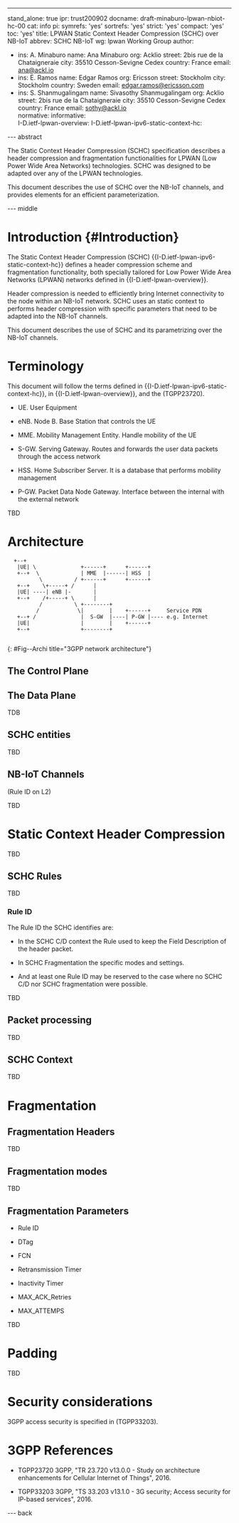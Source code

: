 ---
stand_alone: true
ipr: trust200902
docname: draft-minaburo-lpwan-nbiot-hc-00
cat: info
pi:
  symrefs: 'yes'
  sortrefs: 'yes'
  strict: 'yes'
  compact: 'yes'
  toc: 'yes'
title: LPWAN Static Context Header Compression (SCHC) over NB-IoT
abbrev: SCHC NB-IoT
wg: lpwan Working Group
author:
- ins: A. Minaburo
  name: Ana Minaburo
  org: Acklio
  street: 2bis rue de la Chataigneraie
  city: 35510 Cesson-Sevigne Cedex
  country: France
  email: ana@ackl.io
- ins: E. Ramos
  name: Edgar Ramos
  org: Ericsson 
  street: Stockholm 
  city: Stockholm 
  country: Sweden
  email: edgar.ramos@ericsson.com
- ins: S. Shanmugalingam
  name: Sivasothy Shanmugalingam 
  org: Acklio
  street: 2bis rue de la Chataigneraie
  city: 35510 Cesson-Sevigne Cedex
  country: France
  email: sothy@ackl.io  
normative: 
informative:  
  I-D.ietf-lpwan-overview:
  I-D.ietf-lpwan-ipv6-static-context-hc:
    
  
--- abstract

The Static Context Header Compression (SCHC) specification describes
a header compression and fragmentation functionalities for LPWAN
(Low Power Wide Area Networks) technologies.  SCHC was designed to be adapted
over any of the LPWAN technologies.

This document describes the use of SCHC over the NB-IoT channels, 
and provides elements for an efficient parameterization.

--- middle
 
# Introduction {#Introduction}

The Static Context Header Compression (SCHC) {{I-D.ietf-lpwan-ipv6-static-context-hc}} defines a header compression scheme 
and fragmentation functionality, both specially tailored for Low Power Wide Area Networks (LPWAN) networks defined in 
{{I-D.ietf-lpwan-overview}}.  

Header compression is needed to efficiently bring Internet connectivity to the node
within an NB-IoT network. SCHC uses an static context to performs header compression with specific parameters that need to be adapted into the NB-IoT channels. 

This document describes the use of SCHC and its parametrizing over the NB-IoT channels.

# Terminology

This document will follow the terms defined in {{I-D.ietf-lpwan-ipv6-static-context-hc}}, in {{I-D.ietf-lpwan-overview}}, and 
the (TGPP23720). 

* UE. User Equipment

* eNB. Node B. Base Station that controls the UE 

* MME. Mobility Management Entity. Handle mobility of the UE

* S-GW. Serving Gateway. Routes and forwards the user data packets through the access network

* HSS. Home Subscriber Server. It is a database that performs mobility management

* P-GW. Packet Data Node Gateway. Interface between the internal with the external network
              
TBD

# Architecture

~~~~~~
  +--+
   |UE| \              +------+      +------+
   +--+  \             | MME  |------| HSS  |
          \          / +------+      +------+
   +--+    \+-----+ /      |
   |UE| ----| eNB |-       |
   +--+    /+-----+ \      |
          /          \ +--------+
         /            \|        |    +------+     Service PDN
   +--+ /              |  S-GW  |----| P-GW |---- e.g. Internet
   |UE|                |        |    +------+
   +--+                +--------+
   
~~~~~~

{: #Fig--Archi title="3GPP network architecture"}
 
## The Control Plane

## The Data Plane

TDB

## SCHC entities

TBD

## NB-IoT Channels
(Rule ID on L2)

TBD

# Static Context Header Compression

TBD

## SCHC Rules
TBD

### Rule ID 
The Rule ID the SCHC identifies are:
* In the SCHC C/D context the Rule used to keep the Field Description of the header packet. 

* In SCHC Fragmentation the specific modes and settings.

* And at least one Rule ID may be reserved to the case where no SCHC C/D nor SCHC fragmentation were possible.

TBD

## Packet processing
TBD

## SCHC Context
TBD

# Fragmentation
## Fragmentation Headers
TBD

## Fragmentation modes
TBD

## Fragmentation Parameters
* Rule ID

* DTag

* FCN

* Retransmission Timer

* Inactivity Timer

* MAX_ACK_Retries

* MAX_ATTEMPS

TBD

# Padding
TBD

# Security considerations
3GPP access security is specified in (TGPP33203).

# 3GPP References

* TGPP23720
              3GPP, "TR 23.720 v13.0.0 - Study on architecture
              enhancements for Cellular Internet of Things", 2016.
              
* TGPP33203
              3GPP, "TS 33.203 v13.1.0 - 3G security; Access security
              for IP-based services", 2016.

--- back

